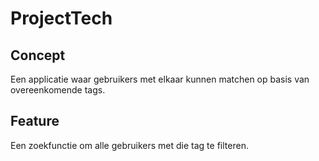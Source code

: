 # ProjectTech

## Concept
Een applicatie waar gebruikers met elkaar kunnen matchen op basis van overeenkomende tags.

## Feature
Een zoekfunctie om alle gebruikers met die tag te filteren.